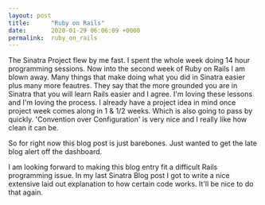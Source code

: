 ```yaml
---
layout: post
title:      "Ruby on Rails"
date:       2020-01-29 06:06:09 +0000
permalink:  ruby_on_rails
---
```



The Sinatra Project flew by me fast. I spent the whole week doing 14 hour programming sessions. Now into the second week of Ruby on Rails I am blown away. Many things that make doing what you did in Sinatra easier plus many more feautres. They say that the more grounded you are in Sinatra that you will learn Rails easier and I agree. I'm loving these lessons and I'm loving the process. I already have a project idea in mind once project week comes along in 1 & 1/2 weeks. Which is also going to pass by quickly. 'Convention over Configuration' is very nice and I really like how clean it can be. 

So for right now this blog post is just barebones. Just wanted to get the late blog alert off the dashboard. 

I am looking forward to making this blog entry fit a difficult Rails programming issue. In my last Sinatra Blog post I got to write a nice extensive laid out explanation to how certain code works. It'll be nice to do that again.


